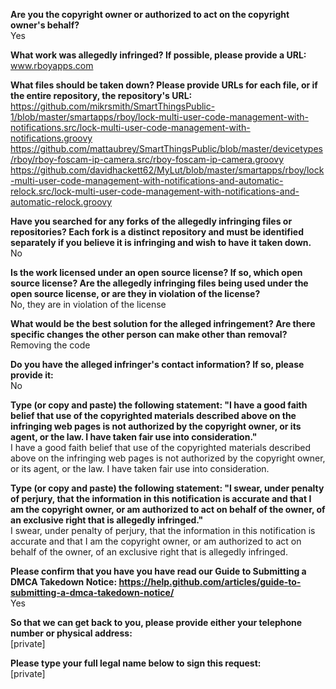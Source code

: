**Are you the copyright owner or authorized to act on the copyright owner's behalf?**  
Yes

**What work was allegedly infringed? If possible, please provide a URL:**  
www.rboyapps.com

**What files should be taken down? Please provide URLs for each file, or if the entire repository, the repository's URL:**  
https://github.com/mikrsmith/SmartThingsPublic-1/blob/master/smartapps/rboy/lock-multi-user-code-management-with-notifications.src/lock-multi-user-code-management-with-notifications.groovy  
https://github.com/mattaubrey/SmartThingsPublic/blob/master/devicetypes/rboy/rboy-foscam-ip-camera.src/rboy-foscam-ip-camera.groovy  
https://github.com/davidhackett62/MyLut/blob/master/smartapps/rboy/lock-multi-user-code-management-with-notifications-and-automatic-relock.src/lock-multi-user-code-management-with-notifications-and-automatic-relock.groovy

**Have you searched for any forks of the allegedly infringing files or repositories? Each fork is a distinct repository and must be identified separately if you believe it is infringing and wish to have it taken down.**  
No

**Is the work licensed under an open source license? If so, which open source license? Are the allegedly infringing files being used under the open source license, or are they in violation of the license?**  
No, they are in violation of the license

**What would be the best solution for the alleged infringement? Are there specific changes the other person can make other than removal?**  
Removing the code

**Do you have the alleged infringer's contact information? If so, please provide it:**  
No

**Type (or copy and paste) the following statement: "I have a good faith belief that use of the copyrighted materials described above on the infringing web pages is not authorized by the copyright owner, or its agent, or the law. I have taken fair use into consideration."**  
I have a good faith belief that use of the copyrighted materials described above on the infringing web pages is not authorized by the copyright owner, or its agent, or the law. I have taken fair use into consideration.

**Type (or copy and paste) the following statement: "I swear, under penalty of perjury, that the information in this notification is accurate and that I am the copyright owner, or am authorized to act on behalf of the owner, of an exclusive right that is allegedly infringed."**  
I swear, under penalty of perjury, that the information in this notification is accurate and that I am the copyright owner, or am authorized to act on behalf of the owner, of an exclusive right that is allegedly infringed.

**Please confirm that you have you have read our Guide to Submitting a DMCA Takedown Notice: https://help.github.com/articles/guide-to-submitting-a-dmca-takedown-notice/**  
Yes

**So that we can get back to you, please provide either your telephone number or physical address:**  
[private]

**Please type your full legal name below to sign this request:**  
[private]
